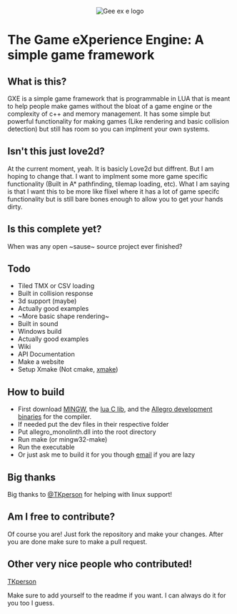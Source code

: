 <p align="center">
  <img src="https://github.com/gamemake-eng/GXE/blob/main/img/logo.png?raw=true" alt="Gee ex e logo"/>
</p>

#  The Game eXperience Engine: A simple game framework

##  What is this?
GXE is a simple game framework that is programmable in LUA that is meant to help people make games without the bloat of a game engine or the complexity of c++ and memory management. It has some simple but powerful functionality for making games (Like rendering and basic collision detection) but still has room so you can implment your own systems.

##  Isn't this just love2d?
At the current moment, yeah. It is basicly Love2d but diffrent. But I am hoping to change that. I want to implment some more game specific functionality (Built in A* pathfinding, tilemap loading, etc). What I am saying is that I want this to be more like flixel where it has a lot of game specifc functionality but is still bare bones enough to allow you to get your hands dirty.

##  Is this complete yet?
When was any open ~sause~ source project ever finished?

##  Todo
*  Tiled TMX or CSV loading
*  Built in collision response 
*  3d support (maybe)
*  Actually good examples
*  ~More basic shape rendering~
*  Built in sound
*  Windows build
*  Actually good examples
*  Wiki
*  API Documentation
*  Make a website
*  Setup Xmake (Not cmake, [xmake](https://xmake.io/))

##  How to build
*  First download [MINGW](https://sourceforge.net/projects/mingw/files/Installer/), the [lua C lib](https://luabinaries.sourceforge.net/download.html), and the [Allegro development binaries](https://liballeg.org/) for the compiler.
*  If needed put the dev files in their respective folder
*  Put allegro_monolinth.dll into the root directory
*  Run make (or mingw32-make)
*  Run the executable
*  Or just ask me to build it for you though [email](mailto:michealtheratz@courvix.com) if you are lazy

##  Big thanks
Big thanks to [@TKperson](https://github.com/TKperson) for helping with linux support!

##  Am I free to contribute?
Of course you are! Just fork the repository and make your changes. After you are done make sure to make a pull request.

##  Other very nice people who contributed!
[TKperson](https://github.com/TKperson)

Make sure to add yourself to the readme if you want. I can always do it for you too I guess.

